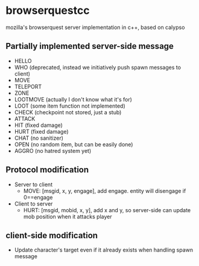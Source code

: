 browserquestcc
==============

mozilla's browserquest server implementation in c++, based on calypso

Partially implemented server-side message
-------------------------------
* HELLO
* WHO (deprecated, instead we initiatively push spawn messages to client)
* MOVE
* TELEPORT
* ZONE
* LOOTMOVE (actually I don't know what it's for)
* LOOT (some item function not implemented)
* CHECK (checkpoint not stored, just a stub)
* ATTACK
* HIT (fixed damage)
* HURT (fixed damage)
* CHAT (no sanitizer)
* OPEN (no random item, but can be easily done)
* AGGRO (no hatred system yet)

Protocol modification
---------------------
* Server to client
    * MOVE: [msgid, x, y, engage], add engage. entity will disengage if 0==engage
* Client to server
    * HURT: [msgid, mobid, x, y], add x and y, so server-side can update mob position when it attacks player

client-side modification
------------------------
* Update character's target even if it already exists when handling spawn message
